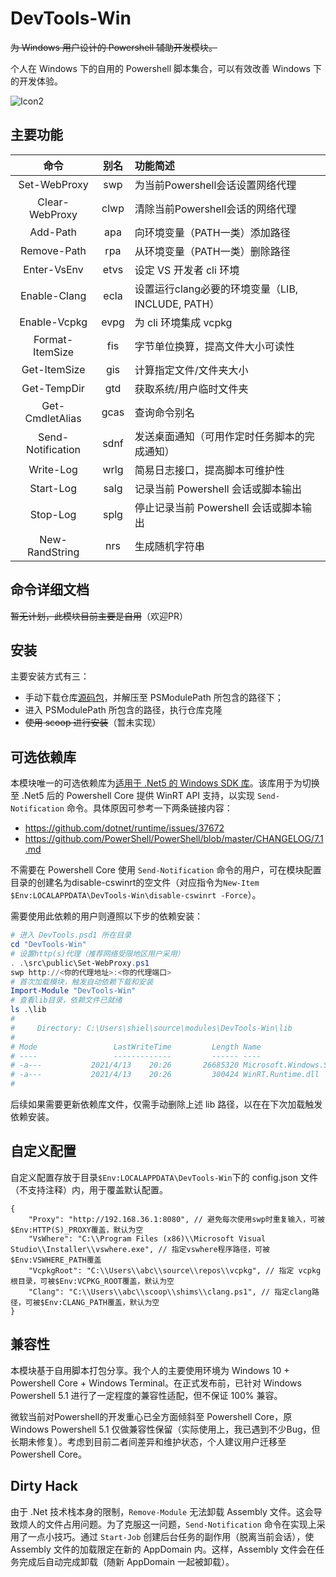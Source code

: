 # DevTools-Win

~~为 Windows 用户设计的 Powershell 辅助开发模块。~~

个人在 Windows 下的自用的 Powershell 脚本集合，可以有效改善 Windows 下的开发体验。

![Icon2](https://cdn.jsdelivr.net/gh/ChanthMiao/DevTools-Win@main/assets/icon_64px.png)

## 主要功能

|       命令        | 别名  | 功能简述                                          |
| :---------------: | :---: | :------------------------------------------------ |
|   Set-WebProxy    |  swp  | 为当前Powershell会话设置网络代理                  |
|  Clear-WebProxy   | clwp  | 清除当前Powershell会话的网络代理                  |
|     Add-Path      |  apa  | 向环境变量（PATH一类）添加路径                    |
|    Remove-Path    |  rpa  | 从环境变量（PATH一类）删除路径                    |
|    Enter-VsEnv    | etvs  | 设定 VS 开发者 cli 环境                           |
|   Enable-Clang    | ecla  | 设置运行clang必要的环境变量（LIB, INCLUDE, PATH） |
|   Enable-Vcpkg    | evpg  | 为 cli 环境集成 vcpkg                             |
|  Format-ItemSize  |  fis  | 字节单位换算，提高文件大小可读性                  |
|   Get-ItemSize    |  gis  | 计算指定文件/文件夹大小                           |
|    Get-TempDir    |  gtd  | 获取系统/用户临时文件夹                           |
|  Get-CmdletAlias  | gcas  | 查询命令别名                                      |
| Send-Notification | sdnf  | 发送桌面通知（可用作定时任务脚本的完成通知）      |
|     Write-Log     | wrlg  | 简易日志接口，提高脚本可维护性                    |
|     Start-Log     | salg  | 记录当前 Powershell 会话或脚本输出                |
|     Stop-Log      | splg  | 停止记录当前 Powershell 会话或脚本输出            |
|  New-RandString   |  nrs  | 生成随机字符串                                    |

## 命令详细文档

~~暂无计划，此模块目前主要是自用~~（欢迎PR）

## 安装

主要安装方式有三：

- 手动下载仓库[源码包](https://github.com/xmake-io/xmake/archive/refs/heads/master.zip)，并解压至 PSModulePath 所包含的路径下；
- 进入 PSModulePath 所包含的路径，执行仓库克隆
- ~~使用 scoop 进行安装~~（暂未实现）

## 可选依赖库

本模块唯一的可选依赖库为[适用于 .Net5 的 Windows SDK 库](https://www.nuget.org/packages/Microsoft.Windows.SDK.NET.Ref)。该库用于为切换至 .Net5 后的 Powershell Core 提供 WinRT API 支持，以实现 `Send-Notification` 命令。具体原因可参考一下两条链接内容：

- <https://github.com/dotnet/runtime/issues/37672>
- <https://github.com/PowerShell/PowerShell/blob/master/CHANGELOG/7.1.md>

不需要在 Powershell Core 使用 `Send-Notification` 命令的用户，可在模块配置目录的创建名为disable-cswinrt的空文件（对应指令为`New-Item $Env:LOCALAPPDATA\DevTools-Win\disable-cswinrt -Force`）。

需要使用此依赖的用户则遵照以下步的依赖安装：

```ps1
# 进入 DevTools.psd1 所在目录
cd "DevTools-Win"
# 设置http(s)代理（推荐网络受限地区用户采用）
. .\src\public\Set-WebProxy.ps1
swp http://<你的代理地址>:<你的代理端口>
# 首次加载模块，触发自动依赖下载和安装
Import-Module "DevTools-Win"
# 查看lib目录，依赖文件已就绪
ls .\lib
# 
#     Directory: C:\Users\shiel\source\modules\DevTools-Win\lib
# 
# Mode                 LastWriteTime         Length Name
# ----                 -------------         ------ ----
# -a---           2021/4/13    20:26       26685320 Microsoft.Windows.SDK.NET.dll
# -a---           2021/4/13    20:26         300424 WinRT.Runtime.dll
# 
```

后续如果需要更新依赖库文件，仅需手动删除上述 lib 路径，以在在下次加载触发依赖安装。

## 自定义配置

自定义配置存放于目录`$Env:LOCALAPPDATA\DevTools-Win`下的 config.json 文件（不支持注释）内，用于覆盖默认配置。

```json5
{
    "Proxy": "http://192.168.36.1:8080", // 避免每次使用swp时重复输入，可被$Env:HTTP(S)_PROXY覆盖，默认为空
    "VsWhere": "C:\\Program Files (x86)\\Microsoft Visual Studio\\Installer\\vswhere.exe", // 指定vswhere程序路径，可被$Env:VSWHERE_PATH覆盖
    "VcpkgRoot": "C:\\Users\\abc\\source\\repos\\vcpkg", // 指定 vcpkg 根目录，可被$Env:VCPKG_ROOT覆盖，默认为空
    "Clang": "C:\\Users\\abc\\scoop\\shims\\clang.ps1", // 指定clang路径，可被$Env:CLANG_PATH覆盖，默认为空
}
```

## 兼容性

本模块基于自用脚本打包分享。我个人的主要使用环境为 Windows 10 + Powershell Core + Windows Terminal。在正式发布前，已针对 Windows Powershell 5.1 进行了一定程度的兼容性适配，但不保证 100% 兼容。

微软当前对Powershell的开发重心已全方面倾斜至 Powershell Core，原 Windows Powershell 5.1 仅做兼容性保留（实际使用上，我已遇到不少Bug，但长期未修复）。考虑到目前二者间差异和维护状态，个人建议用户迁移至 Powershell Core。

## Dirty Hack

由于 .Net 技术栈本身的限制，`Remove-Module` 无法卸载 Assembly 文件。这会导致烦人的文件占用问题。为了克服这一问题，`Send-Notification` 命令在实现上采用了一点小技巧。通过 `Start-Job` 创建后台任务的副作用（脱离当前会话），使 Assembly 文件的加载限定在新的 AppDomain 内。这样，Assembly 文件会在任务完成后自动完成卸载（随新 AppDomain 一起被卸载）。
